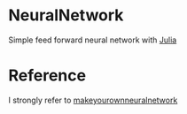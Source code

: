 # NeuralNetwork  
Simple feed forward neural network  with [Julia](https://github.com/JuliaLang/julia)


# Reference  
I strongly refer to [makeyourownneuralnetwork](https://github.com/makeyourownneuralnetwork/makeyourownneuralnetwork/)  
